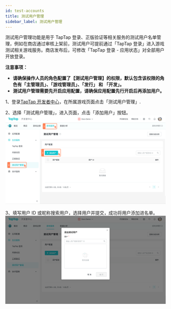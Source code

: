 ```yaml
---
id: test-accounts
title: 测试用户管理
sidebar_label: 测试用户管理
---
```



测试用户管理功能是用于 TapTap 登录、正版验证等相关服务的测试用户名单管理，例如在商店通过审核上架前，测试用户可提前通过「TapTap 登录」进入游戏测试相关游戏服务。商店发布后，可修改「TapTap 登录 - 应用状态」对全部用户开放登录。

**注意事项：**

* **请确保操作人员的角色配置了【测试用户管理】的权限，默认包含该权限的角色有「主管理员」、「游戏管理员」、「发行」 和 「开发」。**
* **测试用户管理需要先开启应用配置，请确保应用配置先行开启后再添加用户。**

1、登录[TapTap 开发者中心](https://developer.taptap.com)，在所属游戏页面点击「测试用户管理」.

2、选择「测试用户管理」，进入页面，点击「添加用户」按钮。
![](/img/sdk-test-accounts-1.png)

3、填写用户 ID 或昵称搜索用户，选择用户并提交，成功将用户添加进名单。
![](/img/sdk-test-accounts-2.png)
